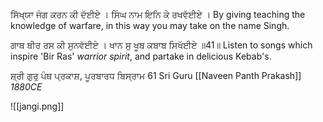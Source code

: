 ਸਿੱਖ੍ਯਾ ਜੰਗ ਕਰਨ ਕੀ ਦੱਈਏ । ਸਿੰਘ ਨਾਮ ਇਨਿ ਕੇ ਰਖਵੱਈਏ ।
By giving teaching the knowledge of warfare, in this way you may take on the name Singh.

ਗਾਥ ਬੀਰ ਰਸ ਕੀ ਸੁਨਵੱਈਏ । ਖਾਨ ਸੁ ਖੂਬ ਕਬਾਬ ਸਿਖੱਈਏ ॥41॥
Listen to songs which inspire 'Bir Ras' *warrior spirit*, and partake in delicious Kebab's.

ਸ਼੍ਰੀ ਗੁਰੁ ਪੰਥ ਪ੍ਰਕਾਸ਼, ਪੂਰਬਾਰਧ ਬਿਸ੍ਰਾਮ 61
Sri Guru [[Naveen Panth Prakash]] *1880CE*

![[jangi.png]]